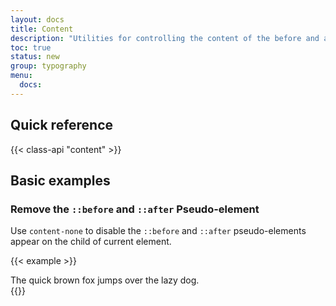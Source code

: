 ```yaml
---
layout: docs
title: Content
description: "Utilities for controlling the content of the before and after pseudo-elements."
toc: true
status: new
group: typography
menu:
  docs:
---
```


## Quick reference

{{< class-api "content" >}}

## Basic examples

### Remove the `::before` and `::after` Pseudo-element

Use `content-none` to disable the `::before` and `::after` pseudo-elements appear on the child of current element.

{{< example >}}
<div class="content-none">The quick brown fox jumps over the lazy dog.</div>
{{</ example >}}
